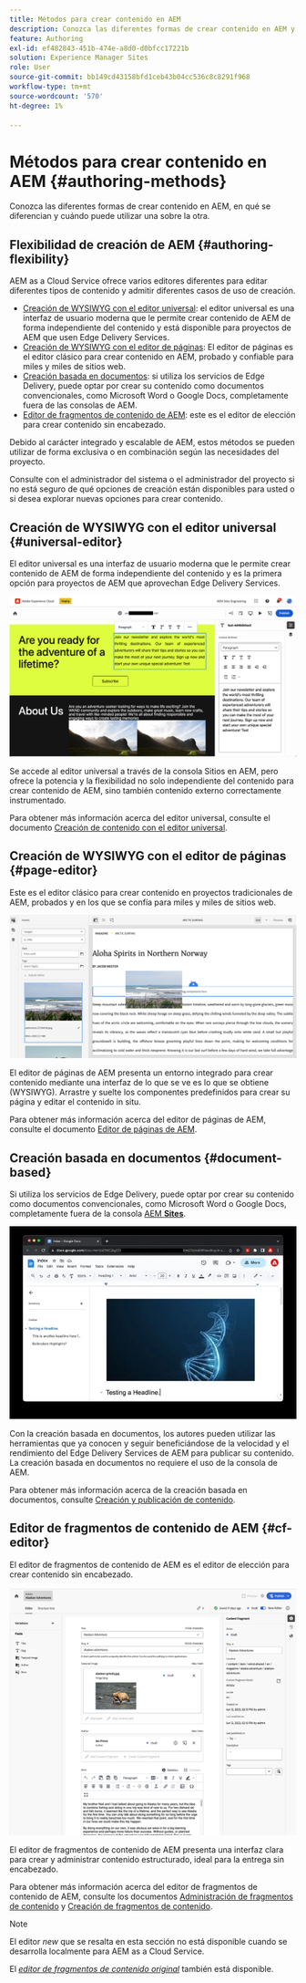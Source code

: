 ```yaml
---
title: Métodos para crear contenido en AEM
description: Conozca las diferentes formas de crear contenido en AEM y en qué se diferencian.
feature: Authoring
exl-id: ef482843-451b-474e-a8d0-d0bfcc17221b
solution: Experience Manager Sites
role: User
source-git-commit: bb149cd43158bfd1ceb43b04cc536c8c8291f968
workflow-type: tm+mt
source-wordcount: '570'
ht-degree: 1%

---
```


# Métodos para crear contenido en AEM {#authoring-methods}

Conozca las diferentes formas de crear contenido en AEM, en qué se diferencian y cuándo puede utilizar una sobre la otra.

## Flexibilidad de creación de AEM {#authoring-flexibility}

AEM as a Cloud Service ofrece varios editores diferentes para editar diferentes tipos de contenido y admitir diferentes casos de uso de creación.

* [Creación de WYSIWYG con el editor universal](#universal-editor): el editor universal es una interfaz de usuario moderna que le permite crear contenido de AEM de forma independiente del contenido y está disponible para proyectos de AEM que usen Edge Delivery Services.
* [Creación de WYSIWYG con el editor de páginas](#page-editor): El editor de páginas es el editor clásico para crear contenido en AEM, probado y confiable para miles y miles de sitios web.
* [Creación basada en documentos](#document-based): si utiliza los servicios de Edge Delivery, puede optar por crear su contenido como documentos convencionales, como Microsoft Word o Google Docs, completamente fuera de las consolas de AEM.
* [Editor de fragmentos de contenido de AEM](#cf-editor): este es el editor de elección para crear contenido sin encabezado.

Debido al carácter integrado y escalable de AEM, estos métodos se pueden utilizar de forma exclusiva o en combinación según las necesidades del proyecto.

Consulte con el administrador del sistema o el administrador del proyecto si no está seguro de qué opciones de creación están disponibles para usted o si desea explorar nuevas opciones para crear contenido.

## Creación de WYSIWYG con el editor universal {#universal-editor}

El editor universal es una interfaz de usuario moderna que le permite crear contenido de AEM de forma independiente del contenido y es la primera opción para proyectos de AEM que aprovechan Edge Delivery Services.

![Editor universal](assets/authoring-methods-ue.png)

Se accede al editor universal a través de la consola Sitios en AEM, pero ofrece la potencia y la flexibilidad no solo independiente del contenido para crear contenido de AEM, sino también contenido externo correctamente instrumentado.

Para obtener más información acerca del editor universal, consulte el documento [Creación de contenido con el editor universal](/help/sites-cloud/authoring/universal-editor/authoring.md).

## Creación de WYSIWYG con el editor de páginas {#page-editor}

Este es el editor clásico para crear contenido en proyectos tradicionales de AEM, probados y en los que se confía para miles y miles de sitios web.

![Editor de páginas de AEM](assets/authoring-methods-page-editor.png)

El editor de páginas de AEM presenta un entorno integrado para crear contenido mediante una interfaz de lo que se ve es lo que se obtiene (WYSIWYG). Arrastre y suelte los componentes predefinidos para crear su página y editar el contenido in situ.

Para obtener más información acerca del editor de páginas de AEM, consulte el documento [Editor de páginas de AEM](/help/sites-cloud/authoring/page-editor/introduction.md).

## Creación basada en documentos  {#document-based}

Si utiliza los servicios de Edge Delivery, puede optar por crear su contenido como documentos convencionales, como Microsoft Word o Google Docs, completamente fuera de la consola [AEM **Sites**](/help/sites-cloud/authoring/sites-console/introduction.md).

![Edición de contenido basado en documentos](assets/authoring-methods-document.jpg)

Con la creación basada en documentos, los autores pueden utilizar las herramientas que ya conocen y seguir beneficiándose de la velocidad y el rendimiento del Edge Delivery Services de AEM para publicar su contenido. La creación basada en documentos no requiere el uso de la consola de AEM.

Para obtener más información acerca de la creación basada en documentos, consulte [Creación y publicación de contenido](https://www.aem.live/docs/aem-authoring).

## Editor de fragmentos de contenido de AEM {#cf-editor}

El editor de fragmentos de contenido de AEM es el editor de elección para crear contenido sin encabezado.

![Editor de fragmentos de contenido de AEM](assets/authoring-methods-cf-editor.png)

El editor de fragmentos de contenido de AEM presenta una interfaz clara para crear y administrar contenido estructurado, ideal para la entrega sin encabezado.

Para obtener más información acerca del editor de fragmentos de contenido de AEM, consulte los documentos [Administración de fragmentos de contenido](/help/sites-cloud/administering/content-fragments/managing.md) y [Creación de fragmentos de contenido](/help/sites-cloud/administering/content-fragments/managing.md).

>[!NOTE]
>
>El editor *new* que se resalta en esta sección no está disponible cuando se desarrolla localmente para AEM as a Cloud Service.
>
>El [*editor de fragmentos de contenido original*](/help/assets/content-fragments/content-fragments-variations.md) también está disponible.
